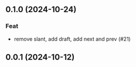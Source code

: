 ## 0.1.0 (2024-10-24)

### Feat

- remove slant, add draft, add next and prev (#21)

## 0.0.1 (2024-10-12)
